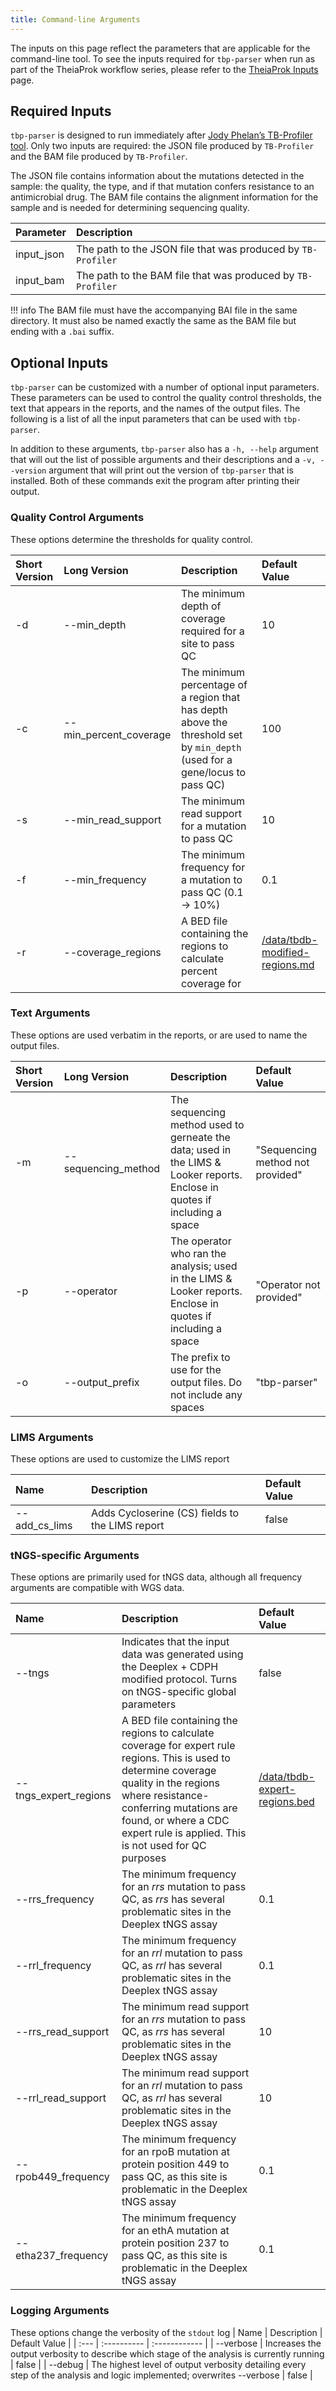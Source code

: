```yaml
---
title: Command-line Arguments
---
```


The inputs on this page reflect the parameters that are applicable for the command-line tool. To see the inputs required for `tbp-parser` when run as part of the TheiaProk workflow series, please refer to the [TheiaProk Inputs](theiaprok.md) page.

## Required Inputs

`tbp-parser` is designed to run immediately after [Jody Phelan’s TB-Profiler tool](https://github.com/jodyphelan/TBProfiler). Only two inputs are required: the JSON file produced by `TB-Profiler` and the BAM file produced by `TB-Profiler`.

The JSON file contains information about the mutations detected in the sample: the quality, the type, and if that mutation confers resistance to an antimicrobial drug. The BAM file contains the alignment information for the sample and is needed for determining sequencing quality. 

| Parameter  | Description |
| :--------- | :---------- |
| input_json | The path to the JSON file that was produced by `TB-Profiler` |
| input_bam  | The path to the BAM file that was produced by `TB-Profiler` |

!!! info
    The BAM file must have the accompanying BAI file in the same directory. It must also be named exactly the same as the BAM file but ending with a `.bai` suffix.

## Optional Inputs

`tbp-parser` can be customized with a number of optional input parameters. These parameters can be used to control the quality control thresholds, the text that appears in the reports, and the names of the output files. The following is a list of all the input parameters that can be used with `tbp-parser`.

In addition to these arguments, `tbp-parser` also has a `-h, --help` argument that will out the list of possible arguments and their descriptions and a `-v, --version` argument that will print out the version of `tbp-parser` that is installed. Both of these commands exit the program after printing their output.

### Quality Control Arguments

These options determine the thresholds for quality control.

| Short Version | Long Version           | Description | Default Value |
| :------------ | :--------------------- | :---------- | :------------ |
| -d            | --min_depth            | The minimum depth of coverage required for a site to pass QC | 10 |
| -c            | --min_percent_coverage | The minimum percentage of a region that has depth above the threshold set by `min_depth` (used for a gene/locus to pass QC) | 100 |
| -s            | --min_read_support     | The minimum read support for a mutation to pass QC | 10
| -f            | --min_frequency        | The minimum frequency for a mutation to pass QC (0.1 -> 10%)| 0.1 |
| -r            | --coverage_regions     | A BED file containing the regions to calculate percent coverage for | [/data/tbdb-modified-regions.md](https://github.com/theiagen/tbp-parser/blob/v1.6.0/data/tbdb-modified-regions.bed) |

### Text Arguments

These options are used verbatim in the reports, or are used to name the output files.

| Short Version | Long Version | Description | Default Value |
| :--- | :--- | :---------- | :------------ |
| -m | --sequencing_method | The sequencing method used to gerneate the data; used in the LIMS & Looker reports. Enclose in quotes if including a space | "Sequencing method not provided" |
| -p | --operator | The operator who ran the analysis; used in the LIMS & Looker reports. Enclose in quotes if including a space | "Operator not provided" |
| -o | --output_prefix | The prefix to use for the output files. Do not include any spaces | "tbp-parser" |

### LIMS Arguments

These options are used to customize the LIMS report

| Name | Description | Default Value |
| :--- | :---------- | :------------ |
| --add_cs_lims | Adds Cycloserine (CS) fields to the LIMS report | false |

### tNGS-specific Arguments

These options are primarily used for tNGS data, although all frequency arguments are compatible with WGS data.

| Name | Description | Default Value |
| :--- | :---------- | :------------ |
| --tngs | Indicates that the input data was generated using the Deeplex + CDPH modified protocol. Turns on tNGS-specific global parameters | false |
| --tngs_expert_regions | A BED file containing the regions to calculate coverage for expert rule regions. This is used to determine coverage quality in the regions where resistance-conferring mutations are found, or where a CDC expert rule is applied. This is not used for QC purposes | [/data/tbdb-expert-regions.bed](https://github.com/theiagen/tbp-parser/blob/v1.6.0/data/tbdb-expert-regions.bed) |
| --rrs_frequency | The minimum frequency for an _rrs_ mutation to pass QC, as _rrs_ has several problematic sites in the Deeplex tNGS assay | 0.1 |
| --rrl_frequency | The minimum frequency for an _rrl_ mutation to pass QC, as _rrl_ has several problematic sites in the Deeplex tNGS assay | 0.1 |
| --rrs_read_support | The minimum read support for an _rrs_ mutation to pass QC, as _rrs_ has several problematic sites in the Deeplex tNGS assay | 10 |
| --rrl_read_support | The minimum read support for an _rrl_ mutation to pass QC, as _rrl_ has several problematic sites in the Deeplex tNGS assay | 10 |
| --rpob449_frequency | The minimum frequency for an rpoB mutation at protein position 449 to pass QC, as this site is problematic in the Deeplex tNGS assay | 0.1 |
| --etha237_frequency | The minimum frequency for an ethA mutation at protein position 237 to pass QC, as this site is problematic in the Deeplex tNGS assay | 0.1 |

### Logging Arguments

These options change the verbosity of the `stdout` log
| Name | Description | Default Value |
| :--- | :---------- | :------------ |
| --verbose | Increases the output verbosity to describe which stage of the analysis is currently running | false |
| --debug | The highest level of output verbosity detailing every step of the analysis and logic implemented; overwrites --verbose | false |
